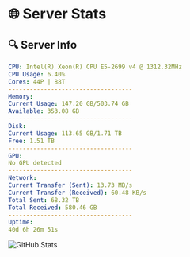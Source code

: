 # 🌐 Server Stats
## 🔍 Server Info
```yaml
CPU: Intel(R) Xeon(R) CPU E5-2699 v4 @ 1312.32MHz
CPU Usage: 6.40%
Cores: 44P | 88T
-----------------------------------
Memory:
Current Usage: 147.20 GB/503.74 GB
Available: 353.08 GB
-----------------------------------
Disk:
Current Usage: 113.65 GB/1.71 TB
Free: 1.51 TB
-----------------------------------
GPU:
No GPU detected
-----------------------------------
Network:
Current Transfer (Sent): 13.73 MB/s
Current Transfer (Received): 60.48 KB/s
Total Sent: 68.32 TB
Total Received: 580.46 GB
-----------------------------------
Uptime:
40d 6h 26m 51s
```
![GitHub Stats](https://img.shields.io/badge/Updated-2025-04-17_03:49:40-blue)
